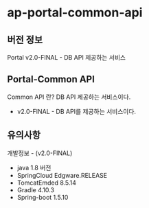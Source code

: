 # ap-portal-common-api
## 버전 정보
Portal v2.0-FINAL - DB API 제공하는 서비스
 
## Portal-Common API
Common API 란? DB API 제공하는 서비스이다.
- v2.0-FINAL - DB API를 제공하는 서비스이다.

## 유의사항
개발정보 - (v2.0-FINAL)
- java 1.8 버전
- SpringCloud Edgware.RELEASE 
- TomcatEmded 8.5.14
- Gradle 4.10.3
- Spring-boot 1.5.10
